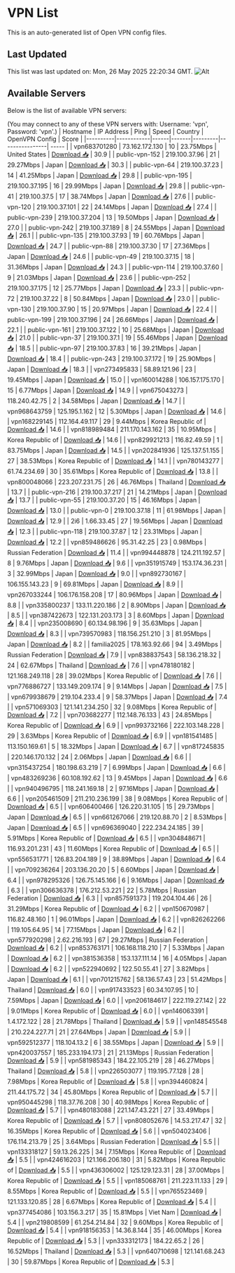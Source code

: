 # VPN List

This is an auto-generated list of Open VPN config files.

## Last Updated

This list was last updated on: Mon, 26 May 2025 22:20:34 GMT.
![Alt](https://repobeats.axiom.co/api/embed/186b98318ef1479477931607c1ad7d823f12451f.svg "Repobeats analytics image")

## Available Servers

Below is the list of available VPN servers:

(You may connect to any of these VPN servers with: Username: 'vpn', Password: 'vpn'.)
| Hostname | IP Address | Ping | Speed | Country | OpenVPN Config | Score |
|----------|------------|------|-------|---------|----------------| ----- |
| vpn683701280 | 73.162.172.130 | 10 | 23.75Mbps | United States | [Download 📥](./configs/server_0_US.ovpn) | 30.9 |
| public-vpn-152 | 219.100.37.96 | 21 | 29.27Mbps | Japan | [Download 📥](./configs/server_1_JP.ovpn) | 30.3 |
| public-vpn-64 | 219.100.37.23 | 14 | 41.25Mbps | Japan | [Download 📥](./configs/server_2_JP.ovpn) | 29.8 |
| public-vpn-195 | 219.100.37.195 | 16 | 29.99Mbps | Japan | [Download 📥](./configs/server_3_JP.ovpn) | 29.8 |
| public-vpn-41 | 219.100.37.5 | 17 | 38.74Mbps | Japan | [Download 📥](./configs/server_4_JP.ovpn) | 27.6 |
| public-vpn-120 | 219.100.37.101 | 22 | 24.14Mbps | Japan | [Download 📥](./configs/server_5_JP.ovpn) | 27.4 |
| public-vpn-239 | 219.100.37.204 | 13 | 19.50Mbps | Japan | [Download 📥](./configs/server_6_JP.ovpn) | 27.0 |
| public-vpn-242 | 219.100.37.189 | 8 | 24.55Mbps | Japan | [Download 📥](./configs/server_7_JP.ovpn) | 26.1 |
| public-vpn-135 | 219.100.37.93 | 19 | 60.76Mbps | Japan | [Download 📥](./configs/server_8_JP.ovpn) | 24.7 |
| public-vpn-88 | 219.100.37.30 | 17 | 27.36Mbps | Japan | [Download 📥](./configs/server_9_JP.ovpn) | 24.6 |
| public-vpn-49 | 219.100.37.15 | 18 | 31.36Mbps | Japan | [Download 📥](./configs/server_10_JP.ovpn) | 24.3 |
| public-vpn-114 | 219.100.37.60 | 9 | 21.03Mbps | Japan | [Download 📥](./configs/server_11_JP.ovpn) | 23.6 |
| public-vpn-252 | 219.100.37.175 | 12 | 25.77Mbps | Japan | [Download 📥](./configs/server_12_JP.ovpn) | 23.3 |
| public-vpn-72 | 219.100.37.22 | 8 | 50.84Mbps | Japan | [Download 📥](./configs/server_13_JP.ovpn) | 23.0 |
| public-vpn-130 | 219.100.37.90 | 15 | 20.97Mbps | Japan | [Download 📥](./configs/server_14_JP.ovpn) | 22.4 |
| public-vpn-199 | 219.100.37.196 | 24 | 26.66Mbps | Japan | [Download 📥](./configs/server_15_JP.ovpn) | 22.1 |
| public-vpn-161 | 219.100.37.122 | 10 | 25.68Mbps | Japan | [Download 📥](./configs/server_16_JP.ovpn) | 21.0 |
| public-vpn-37 | 219.100.37.1 | 19 | 55.46Mbps | Japan | [Download 📥](./configs/server_17_JP.ovpn) | 18.5 |
| public-vpn-97 | 219.100.37.83 | 16 | 39.21Mbps | Japan | [Download 📥](./configs/server_18_JP.ovpn) | 18.4 |
| public-vpn-243 | 219.100.37.172 | 19 | 25.90Mbps | Japan | [Download 📥](./configs/server_19_JP.ovpn) | 18.3 |
| vpn273495833 | 58.89.121.96 | 23 | 19.45Mbps | Japan | [Download 📥](./configs/server_20_JP.ovpn) | 15.0 |
| vpn160014288 | 106.157.175.170 | 15 | 6.77Mbps | Japan | [Download 📥](./configs/server_21_JP.ovpn) | 14.9 |
| vpn675043273 | 118.240.42.75 | 2 | 34.58Mbps | Japan | [Download 📥](./configs/server_22_JP.ovpn) | 14.7 |
| vpn968643759 | 125.195.1.162 | 12 | 5.30Mbps | Japan | [Download 📥](./configs/server_23_JP.ovpn) | 14.6 |
| vpn168229145 | 112.164.49.117 | 29 | 9.44Mbps | Korea Republic of | [Download 📥](./configs/server_24_KR.ovpn) | 14.6 |
| vpn818989484 | 211.170.143.162 | 35 | 10.95Mbps | Korea Republic of | [Download 📥](./configs/server_25_KR.ovpn) | 14.6 |
| vpn829921213 | 116.82.49.59 | 1 | 83.75Mbps | Japan | [Download 📥](./configs/server_26_JP.ovpn) | 14.5 |
| vpn202841936 | 125.137.51.155 | 27 | 38.53Mbps | Korea Republic of | [Download 📥](./configs/server_27_KR.ovpn) | 14.1 |
| vpn780143277 | 61.74.234.69 | 30 | 35.61Mbps | Korea Republic of | [Download 📥](./configs/server_28_KR.ovpn) | 13.8 |
| vpn800048066 | 223.207.231.75 | 26 | 46.76Mbps | Thailand | [Download 📥](./configs/server_29_TH.ovpn) | 13.7 |
| public-vpn-216 | 219.100.37.217 | 21 | 14.21Mbps | Japan | [Download 📥](./configs/server_30_JP.ovpn) | 13.7 |
| public-vpn-55 | 219.100.37.20 | 15 | 46.16Mbps | Japan | [Download 📥](./configs/server_31_JP.ovpn) | 13.0 |
| public-vpn-0 | 219.100.37.18 | 11 | 61.98Mbps | Japan | [Download 📥](./configs/server_32_JP.ovpn) | 12.9 |
| 2i6 | 1.66.33.45 | 27 | 19.56Mbps | Japan | [Download 📥](./configs/server_33_JP.ovpn) | 12.3 |
| public-vpn-118 | 219.100.37.87 | 12 | 23.31Mbps | Japan | [Download 📥](./configs/server_34_JP.ovpn) | 12.2 |
| vpn859486626 | 95.31.42.25 | 23 | 0.98Mbps | Russian Federation | [Download 📥](./configs/server_35_RU.ovpn) | 11.4 |
| vpn994448878 | 124.211.192.57 | 8 | 9.76Mbps | Japan | [Download 📥](./configs/server_36_JP.ovpn) | 9.6 |
| vpn351915749 | 153.174.36.231 | 3 | 32.99Mbps | Japan | [Download 📥](./configs/server_37_JP.ovpn) | 9.0 |
| vpn892730167 | 106.155.143.23 | 9 | 69.81Mbps | Japan | [Download 📥](./configs/server_38_JP.ovpn) | 8.9 |
| vpn267033244 | 106.176.158.208 | 17 | 80.96Mbps | Japan | [Download 📥](./configs/server_39_JP.ovpn) | 8.8 |
| vpn335800237 | 133.11.220.186 | 2 | 8.90Mbps | Japan | [Download 📥](./configs/server_40_JP.ovpn) | 8.5 |
| vpn387422673 | 122.131.203.173 | 3 | 8.60Mbps | Japan | [Download 📥](./configs/server_41_JP.ovpn) | 8.4 |
| vpn235008690 | 60.134.98.196 | 9 | 35.63Mbps | Japan | [Download 📥](./configs/server_42_JP.ovpn) | 8.3 |
| vpn739570983 | 118.156.251.210 | 3 | 81.95Mbps | Japan | [Download 📥](./configs/server_43_JP.ovpn) | 8.2 |
| familia2025 | 178.163.92.66 | 94 | 3.49Mbps | Russian Federation | [Download 📥](./configs/server_44_RU.ovpn) | 7.9 |
| vpn838837543 | 58.136.218.32 | 24 | 62.67Mbps | Thailand | [Download 📥](./configs/server_45_TH.ovpn) | 7.6 |
| vpn478180182 | 121.168.249.118 | 28 | 39.02Mbps | Korea Republic of | [Download 📥](./configs/server_46_KR.ovpn) | 7.6 |
| vpn776886727 | 133.149.209.174 | 9 | 9.14Mbps | Japan | [Download 📥](./configs/server_47_JP.ovpn) | 7.5 |
| vpn679938679 | 219.104.233.4 | 9 | 58.37Mbps | Japan | [Download 📥](./configs/server_48_JP.ovpn) | 7.4 |
| vpn571069303 | 121.141.234.250 | 32 | 9.08Mbps | Korea Republic of | [Download 📥](./configs/server_49_KR.ovpn) | 7.2 |
| vpn703682277 | 112.148.76.133 | 43 | 24.85Mbps | Korea Republic of | [Download 📥](./configs/server_50_KR.ovpn) | 6.9 |
| vpn993732166 | 222.103.148.228 | 29 | 3.63Mbps | Korea Republic of | [Download 📥](./configs/server_51_KR.ovpn) | 6.9 |
| vpn181541485 | 113.150.169.61 | 5 | 18.32Mbps | Japan | [Download 📥](./configs/server_52_JP.ovpn) | 6.7 |
| vpn817245835 | 220.146.170.132 | 24 | 2.06Mbps | Japan | [Download 📥](./configs/server_53_JP.ovpn) | 6.6 |
| vpn315437254 | 180.198.63.219 | 7 | 6.99Mbps | Japan | [Download 📥](./configs/server_54_JP.ovpn) | 6.6 |
| vpn483269236 | 60.108.192.62 | 13 | 9.45Mbps | Japan | [Download 📥](./configs/server_55_JP.ovpn) | 6.6 |
| vpn940496795 | 118.241.169.18 | 2 | 97.16Mbps | Japan | [Download 📥](./configs/server_56_JP.ovpn) | 6.6 |
| vpn205461509 | 211.210.236.199 | 38 | 9.08Mbps | Korea Republic of | [Download 📥](./configs/server_57_KR.ovpn) | 6.5 |
| vpn606400466 | 126.220.31.105 | 15 | 29.73Mbps | Japan | [Download 📥](./configs/server_58_JP.ovpn) | 6.5 |
| vpn661267066 | 219.120.88.70 | 2 | 8.53Mbps | Japan | [Download 📥](./configs/server_59_JP.ovpn) | 6.5 |
| vpn696369040 | 222.234.24.185 | 39 | 5.91Mbps | Korea Republic of | [Download 📥](./configs/server_60_KR.ovpn) | 6.5 |
| vpn304848671 | 116.93.201.231 | 43 | 11.60Mbps | Korea Republic of | [Download 📥](./configs/server_61_KR.ovpn) | 6.5 |
| vpn556531771 | 126.83.204.189 | 9 | 38.89Mbps | Japan | [Download 📥](./configs/server_62_JP.ovpn) | 6.4 |
| vpn709236264 | 203.136.20.20 | 5 | 6.60Mbps | Japan | [Download 📥](./configs/server_63_JP.ovpn) | 6.4 |
| vpn978295326 | 126.75.145.166 | 6 | 9.16Mbps | Japan | [Download 📥](./configs/server_64_JP.ovpn) | 6.3 |
| vpn306636378 | 176.212.53.221 | 22 | 5.78Mbps | Russian Federation | [Download 📥](./configs/server_65_RU.ovpn) | 6.3 |
| vpn857591373 | 119.204.104.46 | 26 | 31.29Mbps | Korea Republic of | [Download 📥](./configs/server_66_KR.ovpn) | 6.2 |
| vpn150670987 | 116.82.48.160 | 1 | 96.01Mbps | Japan | [Download 📥](./configs/server_67_JP.ovpn) | 6.2 |
| vpn826262266 | 119.105.64.95 | 14 | 77.15Mbps | Japan | [Download 📥](./configs/server_68_JP.ovpn) | 6.2 |
| vpn577920298 | 2.62.216.193 | 67 | 29.27Mbps | Russian Federation | [Download 📥](./configs/server_69_RU.ovpn) | 6.2 |
| vpn853763171 | 106.168.118.210 | 7 | 5.33Mbps | Japan | [Download 📥](./configs/server_70_JP.ovpn) | 6.2 |
| vpn381536358 | 153.137.111.14 | 16 | 4.05Mbps | Japan | [Download 📥](./configs/server_71_JP.ovpn) | 6.2 |
| vpn522940692 | 122.50.55.41 | 27 | 3.82Mbps | Japan | [Download 📥](./configs/server_72_JP.ovpn) | 6.1 |
| vpn701215762 | 58.136.57.43 | 23 | 51.42Mbps | Thailand | [Download 📥](./configs/server_73_TH.ovpn) | 6.0 |
| vpn917433523 | 60.34.107.95 | 10 | 7.59Mbps | Japan | [Download 📥](./configs/server_74_JP.ovpn) | 6.0 |
| vpn206184617 | 222.119.27.142 | 22 | 9.01Mbps | Korea Republic of | [Download 📥](./configs/server_75_KR.ovpn) | 6.0 |
| vpn146063391 | 1.4.172.122 | 28 | 21.78Mbps | Thailand | [Download 📥](./configs/server_76_TH.ovpn) | 5.9 |
| vpn148545548 | 210.224.227.71 | 21 | 27.64Mbps | Japan | [Download 📥](./configs/server_77_JP.ovpn) | 5.9 |
| vpn592512377 | 118.104.13.2 | 6 | 38.55Mbps | Japan | [Download 📥](./configs/server_78_JP.ovpn) | 5.9 |
| vpn420037557 | 185.233.194.173 | 21 | 21.13Mbps | Russian Federation | [Download 📥](./configs/server_79_RU.ovpn) | 5.9 |
| vpn581985343 | 184.22.105.219 | 28 | 46.27Mbps | Thailand | [Download 📥](./configs/server_80_TH.ovpn) | 5.8 |
| vpn226503077 | 119.195.77.128 | 28 | 7.98Mbps | Korea Republic of | [Download 📥](./configs/server_81_KR.ovpn) | 5.8 |
| vpn394460824 | 211.44.175.72 | 34 | 45.80Mbps | Korea Republic of | [Download 📥](./configs/server_82_KR.ovpn) | 5.7 |
| vpn950445298 | 118.37.76.208 | 30 | 40.98Mbps | Korea Republic of | [Download 📥](./configs/server_83_KR.ovpn) | 5.7 |
| vpn480183088 | 221.147.43.221 | 27 | 33.49Mbps | Korea Republic of | [Download 📥](./configs/server_84_KR.ovpn) | 5.7 |
| vpn808052676 | 14.53.217.47 | 32 | 16.35Mbps | Korea Republic of | [Download 📥](./configs/server_85_KR.ovpn) | 5.6 |
| vpn504023406 | 176.114.213.79 | 25 | 3.64Mbps | Russian Federation | [Download 📥](./configs/server_86_RU.ovpn) | 5.5 |
| vpn133318127 | 59.13.26.225 | 34 | 7.15Mbps | Korea Republic of | [Download 📥](./configs/server_87_KR.ovpn) | 5.5 |
| vpn424616203 | 121.166.206.180 | 31 | 5.82Mbps | Korea Republic of | [Download 📥](./configs/server_88_KR.ovpn) | 5.5 |
| vpn436306002 | 125.129.123.31 | 28 | 37.00Mbps | Korea Republic of | [Download 📥](./configs/server_89_KR.ovpn) | 5.5 |
| vpn185068761 | 211.223.11.133 | 29 | 8.55Mbps | Korea Republic of | [Download 📥](./configs/server_90_KR.ovpn) | 5.5 |
| vpn765523469 | 121.133.120.85 | 28 | 6.67Mbps | Korea Republic of | [Download 📥](./configs/server_91_KR.ovpn) | 5.4 |
| vpn377454086 | 103.156.3.217 | 35 | 15.81Mbps | Viet Nam | [Download 📥](./configs/server_92_VN.ovpn) | 5.4 |
| vpn219808599 | 61.254.214.84 | 32 | 9.60Mbps | Korea Republic of | [Download 📥](./configs/server_93_KR.ovpn) | 5.4 |
| vpn918156353 | 14.36.8.144 | 35 | 46.00Mbps | Korea Republic of | [Download 📥](./configs/server_94_KR.ovpn) | 5.3 |
| vpn333312173 | 184.22.65.2 | 26 | 16.52Mbps | Thailand | [Download 📥](./configs/server_95_TH.ovpn) | 5.3 |
| vpn640710698 | 121.141.68.243 | 30 | 59.87Mbps | Korea Republic of | [Download 📥](./configs/server_96_KR.ovpn) | 5.3 |
